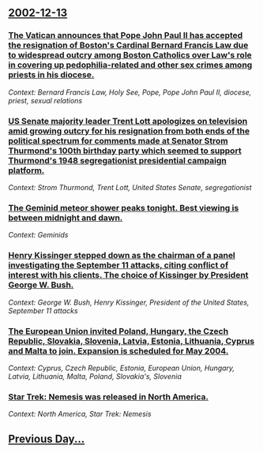 ## [2002-12-13](/news/2002/12/13/index.md)

### [The Vatican announces that Pope John Paul&nbsp;II has accepted the resignation of Boston's Cardinal Bernard Francis Law due to widespread outcry among Boston Catholics over Law's role in covering up pedophilia-related and other sex crimes among priests in his diocese.](/news/2002/12/13/the-vatican-announces-that-pope-john-paul-nbsp-ii-has-accepted-the-resignation-of-boston-s-cardinal-bernard-francis-law-due-to-widespread-ou.md)
_Context: Bernard Francis Law, Holy See, Pope, Pope John Paul II, diocese, priest, sexual relations_

### [US Senate majority leader Trent Lott apologizes on television amid growing outcry for his resignation from both ends of the political spectrum for comments made at Senator Strom Thurmond's 100th birthday party which seemed to support Thurmond's 1948 segregationist presidential campaign platform. ](/news/2002/12/13/us-senate-majority-leader-trent-lott-apologizes-on-television-amid-growing-outcry-for-his-resignation-from-both-ends-of-the-political-spectr.md)
_Context: Strom Thurmond, Trent Lott, United States Senate, segregationist_

### [The Geminid meteor shower peaks tonight. Best viewing is between midnight and dawn.](/news/2002/12/13/the-geminid-meteor-shower-peaks-tonight-best-viewing-is-between-midnight-and-dawn.md)
_Context: Geminids_

### [Henry Kissinger stepped down as the chairman of a panel investigating the September 11 attacks, citing conflict of interest with his clients.  The choice of Kissinger by President George W. Bush.](/news/2002/12/13/henry-kissinger-stepped-down-as-the-chairman-of-a-panel-investigating-the-september-11-attacks-citing-conflict-of-interest-with-his-clients.md)
_Context: George W. Bush, Henry Kissinger, President of the United States, September 11 attacks_

### [The European Union invited Poland, Hungary, the Czech Republic, Slovakia, Slovenia, Latvia, Estonia, Lithuania, Cyprus and Malta to join.  Expansion is scheduled for May 2004.](/news/2002/12/13/the-european-union-invited-poland-hungary-the-czech-republic-slovakia-slovenia-latvia-estonia-lithuania-cyprus-and-malta-to-join-e.md)
_Context: Cyprus, Czech Republic, Estonia, European Union, Hungary, Latvia, Lithuania, Malta, Poland, Slovakia's, Slovenia_

### [Star Trek: Nemesis was released in North America.](/news/2002/12/13/star-trek-nemesis-was-released-in-north-america.md)
_Context: North America, Star Trek: Nemesis_

## [Previous Day...](/news/2002/12/12/index.md)

